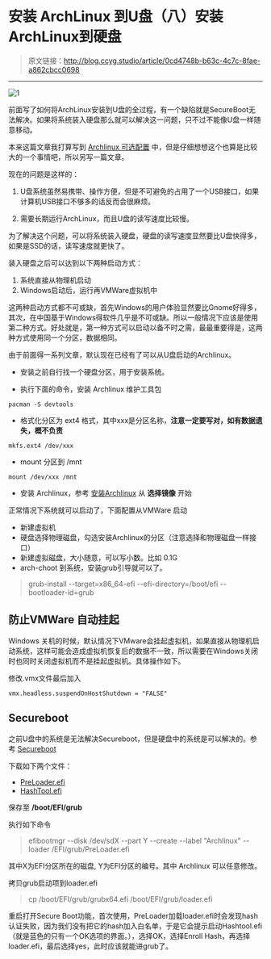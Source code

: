 # 安装 ArchLinux 到U盘（八）安装ArchLinux到硬盘

[annotation]: <id> (0cd4748b-b63c-4c7c-8fae-a862cbcc0698)
[annotation]: <create_time> (2018-02-04 21:05:00)
[annotation]: <category> (计算机技术)
[annotation]: <tags> (操作系统|Linux)
[annotation]: <status> (public)
[annotation]: <topic> (安装 ArchLinux 到U盘)
[annotation]: <index> (8)
[annotation]: <comments> (true)

> 原文链接：<http://blog.ccyg.studio/article/0cd4748b-b63c-4c7c-8fae-a862cbcc0698>

---


![1](http://pqs8hg59d.bkt.clouddn.com/%E5%AE%89%E8%A3%85%20ArchLinux%20%E5%88%B0U%E7%9B%98%EF%BC%88%E4%B8%83%EF%BC%89Archlinux%20%E5%8F%AF%E9%80%89%E9%85%8D%E7%BD%AE-1.png)

前面写了如何将ArchLinux安装到U盘的全过程，有一个缺陷就是SecureBoot无法解决。如果将系统装入硬盘那么就可以解决这一问题，只不过不能像U盘一样随意移动。

本来这篇文章我打算写到 [Archlinux 可选配置](./5c3a4435-dec5-4a15-b30c-3dea4ae35e40) 中，但是仔细想想这个也算是比较大的一个事情吧，所以另写一篇文章。

现在的问题是这样的：
1.  U盘系统虽然易携带、操作方便，但是不可避免的占用了一个USB接口，如果计算机USB接口不够多的话反而会很麻烦。

2.  需要长期运行ArchLinux，而且U盘的读写速度比较慢。

为了解决这个问题，可以将系统装入硬盘，硬盘的读写速度显然要比U盘快得多，如果是SSD的话，读写速度就更快了。

装入硬盘之后可以达到以下两种启动方式：

1. 系统直接从物理机启动
2. Windows启动后，运行再VMWare虚拟机中

这两种启动方式都不可或缺，首先Windows的用户体验显然要比Gnome好得多，其次，在中国基于Windows得软件几乎是不可或缺。所以一般情况下应该是使用第二种方式。好处就是，第一种方式可以启动以备不时之需，最最重要得是，这两种方式使用同一个分区，数据相同。

由于前面得一系列文章，默认现在已经有了可以从U盘启动的Archlinux。

- 安装之前自行找一个硬盘分区，用于安装系统。

-  执行下面的命令，安装 Archlinux 维护工具包
```
pacman -S devtools
```
- 格式化分区为 ext4 格式，其中xxx是分区名称，**注意一定要写对，如有数据遗失，概不负责**
```
mkfs.ext4 /dev/xxx
```
- mount 分区到 /mnt
```
mount /dev/xxx /mnt
```
- 安装 Archlinux，参考 [安装Archlinux](./4f6cfa0a-ad98-4adb-af08-79a8a5b1d674) 从 **选择镜像** 开始

正常情况下系统就可以启动了，下面配置从VMWare 启动

- 新建虚拟机
- 硬盘选择物理磁盘，勾选安装Archlinux的分区（注意选择和物理磁盘一样接口）
- 新建虚拟磁盘，大小随意，可以写小数。比如 0.1G
- arch-choot 到系统，安装grub引导就可以了。

>grub-install --target=x86_64-efi --efi-directory=/boot/efi  --bootloader-id=grub


## 防止VMWare 自动挂起

Windows 关机的时候，默认情况下VMware会挂起虚拟机，如果直接从物理机启动系统，这样可能会造成虚拟机恢复后的数据不一致，所以需要在Windows关闭时也同时关闭虚拟机而不是挂起虚拟机。具体操作如下。

修改.vmx文件最后加入

    vmx.headless.suspendOnHostShutdown = "FALSE"

## Secureboot
之前U盘中的系统是无法解决Secureboot，但是硬盘中的系统是可以解决的。参考 [Secureboot](https://wiki.archlinux.org/index.php/Secure_Boot)

下载如下两个文件：

-  [PreLoader.efi](https://blog.hansenpartnership.com/wp-uploads/2013/PreLoader.efi) 
- [HashTool.efi](https://blog.hansenpartnership.com/wp-uploads/2013/HashTool.efi "LCA2013 and Rearchitecting Secure Boot")

保存至 **/boot/EFI/grub**

执行如下命令

>efibootmgr --disk /dev/sdX --part Y --create --label "Archlinux" --loader /EFI/grub/PreLoader.efi

其中X为EFI分区所在的磁盘, Y为EFI分区的编号。其中 Archlinux 可以任意修改。

拷贝grub启动项到loader.efi

>cp /boot/EFI/grub/grubx64.efi /boot/EFI/grub/loader.efi

重启打开Secure Boot功能，首次使用，PreLoader加载loader.efi时会发现hash认证失败，因为我们没有把它的hash加入白名单，于是它会提示启动Hashtool.efi（就是蓝色的只有一个OK选项的界面。），选择OK，选择Enroll Hash，再选择loader.efi，最后选择yes，此时应该就能进grub了。
